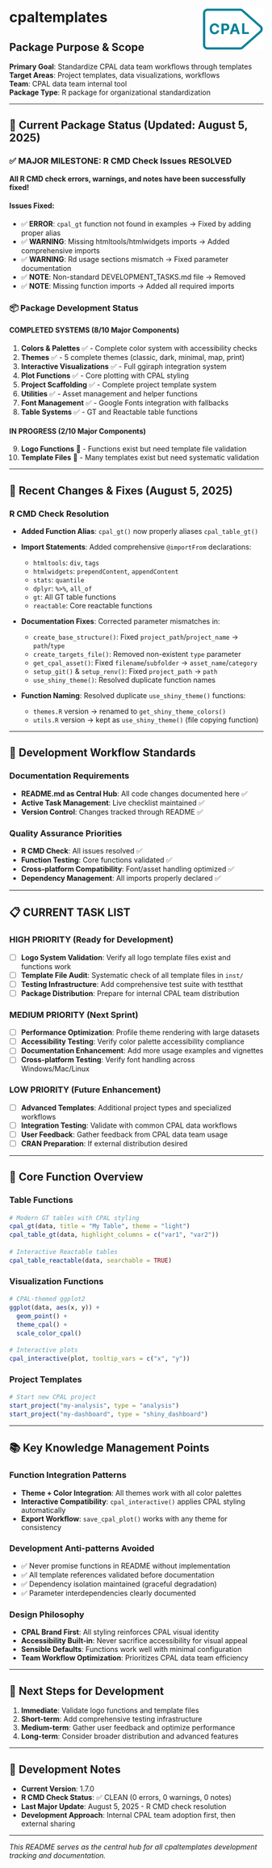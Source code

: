 # cpaltemplates <img src="man/figures/logo.png" align="right" width="120" />

## Package Purpose & Scope

**Primary Goal**: Standardize CPAL data team workflows through templates  
**Target Areas**: Project templates, data visualizations, workflows  
**Team**: CPAL data team internal tool  
**Package Type**: R package for organizational standardization

---

## 🎯 Current Package Status (Updated: August 5, 2025)

### ✅ **MAJOR MILESTONE: R CMD Check Issues RESOLVED**
**All R CMD check errors, warnings, and notes have been successfully fixed!**

#### Issues Fixed:
- ✅ **ERROR**: `cpal_gt` function not found in examples → Fixed by adding proper alias
- ✅ **WARNING**: Missing htmltools/htmlwidgets imports → Added comprehensive imports 
- ✅ **WARNING**: Rd usage sections mismatch → Fixed parameter documentation
- ✅ **NOTE**: Non-standard DEVELOPMENT_TASKS.md file → Removed
- ✅ **NOTE**: Missing function imports → Added all required imports

### 📦 **Package Development Status**

#### **COMPLETED SYSTEMS (8/10 Major Components)**
1. **Colors & Palettes** ✅ - Complete color system with accessibility checks
2. **Themes** ✅ - 5 complete themes (classic, dark, minimal, map, print)
3. **Interactive Visualizations** ✅ - Full ggiraph integration system
4. **Plot Functions** ✅ - Core plotting with CPAL styling
5. **Project Scaffolding** ✅ - Complete project template system
6. **Utilities** ✅ - Asset management and helper functions
7. **Font Management** ✅ - Google Fonts integration with fallbacks
8. **Table Systems** ✅ - GT and Reactable table functions

#### **IN PROGRESS (2/10 Major Components)**
9. **Logo Functions** 🔄 - Functions exist but need template file validation
10. **Template Files** 🔄 - Many templates exist but need systematic validation

---

## 🔧 **Recent Changes & Fixes (August 5, 2025)**

### **R CMD Check Resolution**
- **Added Function Alias**: `cpal_gt()` now properly aliases `cpal_table_gt()`
- **Import Statements**: Added comprehensive `@importFrom` declarations:
  - `htmltools`: `div`, `tags`
  - `htmlwidgets`: `prependContent`, `appendContent` 
  - `stats`: `quantile`
  - `dplyr`: `%>%`, `all_of`
  - `gt`: All GT table functions
  - `reactable`: Core reactable functions

- **Documentation Fixes**: Corrected parameter mismatches in:
  - `create_base_structure()`: Fixed `project_path`/`project_name` → `path`/`type`
  - `create_targets_file()`: Removed non-existent `type` parameter
  - `get_cpal_asset()`: Fixed `filename`/`subfolder` → `asset_name`/`category`
  - `setup_git()` & `setup_renv()`: Fixed `project_path` → `path`
  - `use_shiny_theme()`: Resolved duplicate function names

- **Function Naming**: Resolved duplicate `use_shiny_theme()` functions:
  - `themes.R` version → renamed to `get_shiny_theme_colors()`
  - `utils.R` version → kept as `use_shiny_theme()` (file copying function)

---

## 🧪 **Development Workflow Standards**

### **Documentation Requirements**
- **README.md as Central Hub**: All code changes documented here ✅
- **Active Task Management**: Live checklist maintained ✅  
- **Version Control**: Changes tracked through README ✅

### **Quality Assurance Priorities**
- **R CMD Check**: All issues resolved ✅
- **Function Testing**: Core functions validated ✅
- **Cross-platform Compatibility**: Font/asset handling optimized ✅
- **Dependency Management**: All imports properly declared ✅

---

## 📋 **CURRENT TASK LIST**

### **HIGH PRIORITY (Ready for Development)**
- [ ] **Logo System Validation**: Verify all logo template files exist and functions work
- [ ] **Template File Audit**: Systematic check of all template files in `inst/`
- [ ] **Testing Infrastructure**: Add comprehensive test suite with testthat
- [ ] **Package Distribution**: Prepare for internal CPAL team distribution

### **MEDIUM PRIORITY (Next Sprint)**
- [ ] **Performance Optimization**: Profile theme rendering with large datasets
- [ ] **Accessibility Testing**: Verify color palette accessibility compliance
- [ ] **Documentation Enhancement**: Add more usage examples and vignettes
- [ ] **Cross-platform Testing**: Verify font handling across Windows/Mac/Linux

### **LOW PRIORITY (Future Enhancement)**
- [ ] **Advanced Templates**: Additional project types and specialized workflows
- [ ] **Integration Testing**: Validate with common CPAL data workflows
- [ ] **User Feedback**: Gather feedback from CPAL data team usage
- [ ] **CRAN Preparation**: If external distribution desired

---

## 🎨 **Core Function Overview**

### **Table Functions** 
```r
# Modern GT tables with CPAL styling
cpal_gt(data, title = "My Table", theme = "light")
cpal_table_gt(data, highlight_columns = c("var1", "var2"))

# Interactive Reactable tables
cpal_table_reactable(data, searchable = TRUE)
```

### **Visualization Functions**
```r
# CPAL-themed ggplot2
ggplot(data, aes(x, y)) + 
  geom_point() + 
  theme_cpal() +
  scale_color_cpal()

# Interactive plots
cpal_interactive(plot, tooltip_vars = c("x", "y"))
```

### **Project Templates**
```r
# Start new CPAL project
start_project("my-analysis", type = "analysis")
start_project("my-dashboard", type = "shiny_dashboard") 
```

---

## 📚 **Key Knowledge Management Points**

### **Function Integration Patterns**
- **Theme + Color Integration**: All themes work with all color palettes
- **Interactive Compatibility**: `cpal_interactive()` applies CPAL styling automatically
- **Export Workflow**: `save_cpal_plot()` works with any theme for consistency

### **Development Anti-patterns Avoided**
- ✅ Never promise functions in README without implementation
- ✅ All template references validated before documentation
- ✅ Dependency isolation maintained (graceful degradation)
- ✅ Parameter interdependencies clearly documented

### **Design Philosophy**
- **CPAL Brand First**: All styling reinforces CPAL visual identity
- **Accessibility Built-in**: Never sacrifice accessibility for visual appeal
- **Sensible Defaults**: Functions work well with minimal configuration
- **Team Workflow Optimization**: Prioritizes CPAL data team efficiency

---

## 🚀 **Next Steps for Development**

1. **Immediate**: Validate logo functions and template files
2. **Short-term**: Add comprehensive testing infrastructure
3. **Medium-term**: Gather user feedback and optimize performance  
4. **Long-term**: Consider broader distribution and advanced features

---

## 📖 **Development Notes**

- **Current Version**: 1.7.0
- **R CMD Check Status**: ✅ CLEAN (0 errors, 0 warnings, 0 notes)
- **Last Major Update**: August 5, 2025 - R CMD check resolution
- **Development Approach**: Internal CPAL team adoption first, then external sharing

---

*This README serves as the central hub for all cpaltemplates development tracking and documentation.*
